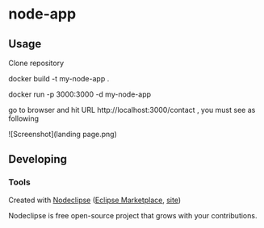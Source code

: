 

# node-app



## Usage

Clone repository 

docker build -t my-node-app .

docker run -p 3000:3000 -d my-node-app

go to browser and hit URL http://localhost:3000/contact , you must see as following 

![Screenshot](landing page.png)

## Developing



### Tools

Created with [Nodeclipse](https://github.com/Nodeclipse/nodeclipse-1)
 ([Eclipse Marketplace](http://marketplace.eclipse.org/content/nodeclipse), [site](http://www.nodeclipse.org))   

Nodeclipse is free open-source project that grows with your contributions.

